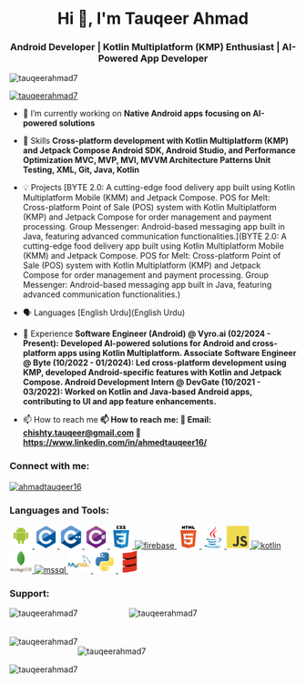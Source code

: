 <h1 align="center">Hi 👋, I'm Tauqeer Ahmad</h1>
<h3 align="center">Android Developer | Kotlin Multiplatform (KMP) Enthusiast | AI-Powered App Developer</h3>

<p align="left"> <img src="https://komarev.com/ghpvc/?username=tauqeerahmad7&label=Profile%20views&color=0e75b6&style=flat" alt="tauqeerahmad7" /> </p>

<p align="left"> <a href="https://github.com/ryo-ma/github-profile-trophy"><img src="https://github-profile-trophy.vercel.app/?username=tauqeerahmad7" alt="tauqeerahmad7" /></a> </p>

- 🔭 I’m currently working on **Native Android apps focusing on AI-powered solutions**

- 🌱 Skills **Cross-platform development with Kotlin Multiplatform (KMP) and Jetpack Compose Android SDK, Android Studio, and Performance Optimization MVC, MVP, MVI, MVVM Architecture Patterns Unit Testing, XML, Git, Java, Kotlin**

- 💡 Projects [BYTE 2.0: A cutting-edge food delivery app built using Kotlin Multiplatform Mobile (KMM) and Jetpack Compose. POS for Melt: Cross-platform Point of Sale (POS) system with Kotlin Multiplatform (KMP) and Jetpack Compose for order management and payment processing. Group Messenger: Android-based messaging app built in Java, featuring advanced communication functionalities.](BYTE 2.0: A cutting-edge food delivery app built using Kotlin Multiplatform Mobile (KMM) and Jetpack Compose. POS for Melt: Cross-platform Point of Sale (POS) system with Kotlin Multiplatform (KMP) and Jetpack Compose for order management and payment processing. Group Messenger: Android-based messaging app built in Java, featuring advanced communication functionalities.)

- 🗣 Languages [English Urdu](English Urdu)

- 💼 Experience **Software Engineer (Android) @ Vyro.ai (02/2024 - Present): Developed AI-powered solutions for Android and cross-platform apps using Kotlin Multiplatform. 
Associate Software Engineer @ Byte (10/2022 - 01/2024): Led cross-platform development using KMP, developed Android-specific features with Kotlin and Jetpack Compose. 
Android Development Intern @ DevGate (10/2021 - 03/2022): Worked on Kotlin and Java-based Android apps, contributing to UI and app feature enhancements.**

- 📫 How to reach me **📫 How to reach me: 📧 Email: chishty.tauqeer@gmail.com 💼 https://www.linkedin.com/in/ahmedtauqeer16/**

<h3 align="left">Connect with me:</h3>
<p align="left">
<a href="https://linkedin.com/in/ahmadtauqeer16" target="blank"><img align="center" src="https://raw.githubusercontent.com/rahuldkjain/github-profile-readme-generator/master/src/images/icons/Social/linked-in-alt.svg" alt="ahmadtauqeer16" height="30" width="40" /></a>
</p>

<h3 align="left">Languages and Tools:</h3>
<p align="left"> <a href="https://developer.android.com" target="_blank" rel="noreferrer"> <img src="https://raw.githubusercontent.com/devicons/devicon/master/icons/android/android-original-wordmark.svg" alt="android" width="40" height="40"/> </a> <a href="https://www.cprogramming.com/" target="_blank" rel="noreferrer"> <img src="https://raw.githubusercontent.com/devicons/devicon/master/icons/c/c-original.svg" alt="c" width="40" height="40"/> </a> <a href="https://www.w3schools.com/cpp/" target="_blank" rel="noreferrer"> <img src="https://raw.githubusercontent.com/devicons/devicon/master/icons/cplusplus/cplusplus-original.svg" alt="cplusplus" width="40" height="40"/> </a> <a href="https://www.w3schools.com/cs/" target="_blank" rel="noreferrer"> <img src="https://raw.githubusercontent.com/devicons/devicon/master/icons/csharp/csharp-original.svg" alt="csharp" width="40" height="40"/> </a> <a href="https://www.w3schools.com/css/" target="_blank" rel="noreferrer"> <img src="https://raw.githubusercontent.com/devicons/devicon/master/icons/css3/css3-original-wordmark.svg" alt="css3" width="40" height="40"/> </a> <a href="https://firebase.google.com/" target="_blank" rel="noreferrer"> <img src="https://www.vectorlogo.zone/logos/firebase/firebase-icon.svg" alt="firebase" width="40" height="40"/> </a> <a href="https://www.w3.org/html/" target="_blank" rel="noreferrer"> <img src="https://raw.githubusercontent.com/devicons/devicon/master/icons/html5/html5-original-wordmark.svg" alt="html5" width="40" height="40"/> </a> <a href="https://www.java.com" target="_blank" rel="noreferrer"> <img src="https://raw.githubusercontent.com/devicons/devicon/master/icons/java/java-original.svg" alt="java" width="40" height="40"/> </a> <a href="https://developer.mozilla.org/en-US/docs/Web/JavaScript" target="_blank" rel="noreferrer"> <img src="https://raw.githubusercontent.com/devicons/devicon/master/icons/javascript/javascript-original.svg" alt="javascript" width="40" height="40"/> </a> <a href="https://kotlinlang.org" target="_blank" rel="noreferrer"> <img src="https://www.vectorlogo.zone/logos/kotlinlang/kotlinlang-icon.svg" alt="kotlin" width="40" height="40"/> </a> <a href="https://www.mongodb.com/" target="_blank" rel="noreferrer"> <img src="https://raw.githubusercontent.com/devicons/devicon/master/icons/mongodb/mongodb-original-wordmark.svg" alt="mongodb" width="40" height="40"/> </a> <a href="https://www.microsoft.com/en-us/sql-server" target="_blank" rel="noreferrer"> <img src="https://www.svgrepo.com/show/303229/microsoft-sql-server-logo.svg" alt="mssql" width="40" height="40"/> </a> <a href="https://www.mysql.com/" target="_blank" rel="noreferrer"> <img src="https://raw.githubusercontent.com/devicons/devicon/master/icons/mysql/mysql-original-wordmark.svg" alt="mysql" width="40" height="40"/> </a> <a href="https://www.python.org" target="_blank" rel="noreferrer"> <img src="https://raw.githubusercontent.com/devicons/devicon/master/icons/python/python-original.svg" alt="python" width="40" height="40"/> </a> <a href="https://www.scala-lang.org" target="_blank" rel="noreferrer"> <img src="https://raw.githubusercontent.com/devicons/devicon/master/icons/scala/scala-original.svg" alt="scala" width="40" height="40"/> </a> </p>

<h3 align="left">Support:</h3>
<p><a href="https://www.buymeacoffee.com/tauqeerahmad7"> <img align="left" src="https://cdn.buymeacoffee.com/buttons/v2/default-yellow.png" height="50" width="210" alt="tauqeerahmad7" /></a><a href="https://ko-fi.com/tauqeerahmad7"> <img align="left" src="https://cdn.ko-fi.com/cdn/kofi3.png?v=3" height="50" width="210" alt="tauqeerahmad7" /></a></p><br><br>

<p><img align="left" src="https://github-readme-stats.vercel.app/api/top-langs?username=tauqeerahmad7&show_icons=true&locale=en&layout=compact" alt="tauqeerahmad7" /></p>

<p>&nbsp;<img align="center" src="https://github-readme-stats.vercel.app/api?username=tauqeerahmad7&show_icons=true&locale=en" alt="tauqeerahmad7" /></p>

<p><img align="center" src="https://github-readme-streak-stats.herokuapp.com/?user=tauqeerahmad7&" alt="tauqeerahmad7" /></p>
